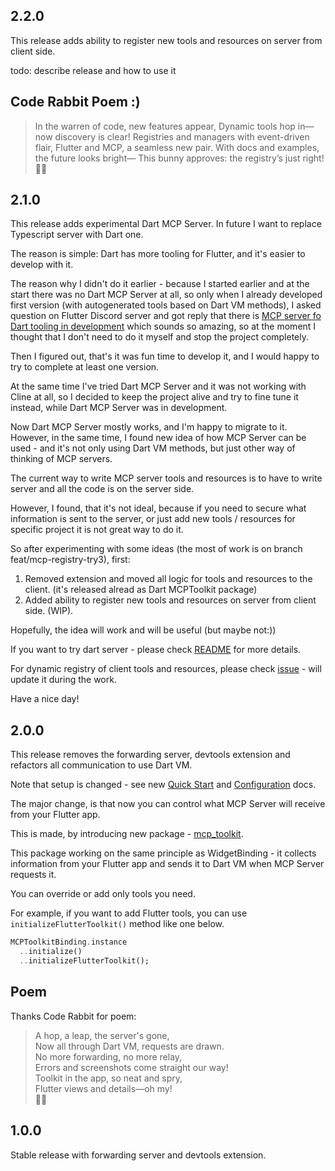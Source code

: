 ## 2.2.0

This release adds ability to register new tools and resources on server from client side.

todo: describe release and how to use it

## Code Rabbit Poem :)

> In the warren of code, new features appear,
> Dynamic tools hop in—now discovery is clear!
> Registries and managers with event-driven flair,
> Flutter and MCP, a seamless new pair.
> With docs and examples, the future looks bright—
> This bunny approves: the registry’s just right!
> 🐇✨

## 2.1.0

This release adds experimental Dart MCP Server.
In future I want to replace Typescript server with Dart one.

The reason is simple: Dart has more tooling for Flutter, and it's easier to develop with it.

The reason why I didn't do it earlier - because I started earlier and at the start there was no Dart MCP Server at all, so only when I already developed first version (with autogenerated tools based on Dart VM methods), I asked question on Flutter Discord server and got reply that there is [MCP server fo Dart tooling in development](https://discord.com/channels/608014603317936148/1159561514072690739/1362482189131841718) which sounds so amazing, so at the moment I thought that I don't need to do it myself and stop the project completely.

Then I figured out, that's it was fun time to develop it, and I would happy to try to complete at least one version.

At the same time I've tried Dart MCP Server and it was not working with Cline at all, so I decided to keep the project alive and try to fine tune it instead, while Dart MCP Server was in development.

Now Dart MCP Server mostly works, and I'm happy to migrate to it. However, in the same time, I found new idea of how MCP Server can be used - and it's not only using Dart VM methods, but just other way of thinking of MCP servers.

The current way to write MCP server tools and resources is to have to write server and all the code is on the server side.

However, I found, that it's not ideal, because if you need to secure what information is sent to the server, or just add new tools / resources for specific project it is not great way to do it.

So after experimenting with some ideas (the most of work is on branch feat/mcp-registry-try3), first:

1. Removed extension and moved all logic for tools and resources to the client. (it's released alread as Dart MCPToolkit package)
2. Added ability to register new tools and resources on server from client side. (WIP).

Hopefully, the idea will work and will be useful (but maybe not:))

If you want to try dart server - please check [README](mcp_server_dart/README.md) for more details.

For dynamic registry of client tools and resources, please check [issue](https://github.com/Arenukvern/mcp_flutter/issues/32) - will update it during the work.

Have a nice day!

## 2.0.0

This release removes the forwarding server, devtools extension and refactors all communication to use Dart VM.

Note that setup is changed - see new [Quick Start](QUICK_START.md) and [Configuration](CONFIGURATION.md) docs.

The major change, is that now you can control what MCP Server will receive from your Flutter app.

This is made, by introducing new package - [mcp_toolkit](https://github.com/Arenukvern/mcp_flutter/tree/main/mcp_toolkit).

This package working on the same principle as WidgetBinding - it collects information from your Flutter app and sends it to Dart VM when MCP Server requests it.

You can override or add only tools you need.

For example, if you want to add Flutter tools, you can use `initializeFlutterToolkit()` method like one below.

```dart
MCPToolkitBinding.instance
  ..initialize()
  ..initializeFlutterToolkit();
```

## Poem

Thanks Code Rabbit for poem:

> A hop, a leap, the server's gone,  
> Now all through Dart VM, requests are drawn.  
> No more forwarding, no more relay,  
> Errors and screenshots come straight our way!  
> Toolkit in the app, so neat and spry,  
> Flutter views and details—oh my!  
> 🐇✨

## 1.0.0

Stable release with forwarding server and devtools extension.
